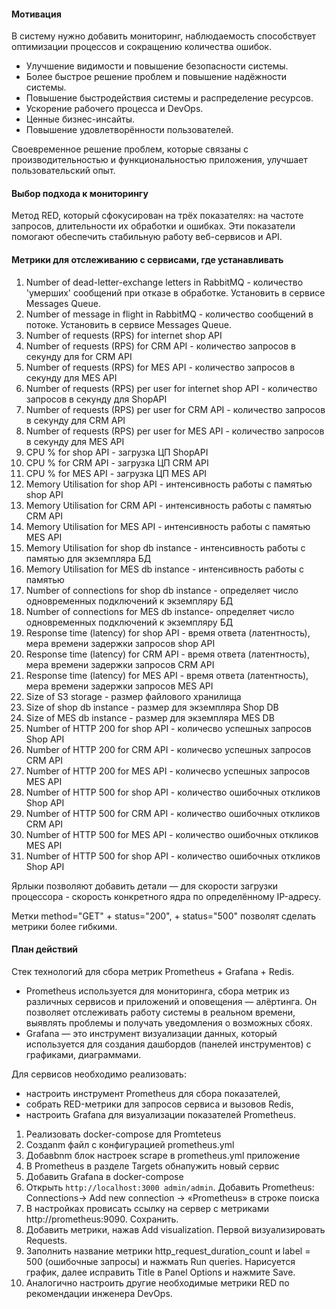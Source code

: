 #### Мотивация 
В систему нужно добавить мониторинг, наблюдаемость способствует оптимизации процессов и сокращению количества ошибок. 


- Улучшение видимости и повышение безопасности системы. 
- Более быстрое решение проблем и повышение надёжности системы. 
- Повышение быстродействия системы и распределение ресурсов. 
- Ускорение рабочего процесса и DevOps.
- Ценные бизнес-инсайты. 
- Повышение удовлетворённости пользователей.

Своевременное решение проблем, которые связаны с производительностью и функциональностью приложения, улучшает пользовательский опыт.

#### Выбор подхода к мониторингу

Метод RED, который сфокусирован на трёх показателях: на частоте запросов, длительности их обработки и ошибках. Эти показатели помогают обеспечить стабильную работу веб-сервисов и API.

#### Метрики для отслеживанию с сервисами, где устанавливать

1. Number of dead-letter-exchange letters in RabbitMQ - количество 'умерших' сообщений при отказе в обработке. Установить в сервисе Messages Queue.
2. Number of message in flight in RabbitMQ - количество сообщений в потоке. Установить в сервисе Messages Queue.
3. Number of requests (RPS) for internet shop API
4. Number of requests (RPS) for CRM API - количество запросов в секунду для for CRM API
5. Number of requests (RPS) for MES API - количество запросов в секунду для MES API
6. Number of requests (RPS) per user for internet shop API - 
количество запросов в секунду для ShopAPI
7. Number of requests (RPS) per user for CRM API - количество запросов в секунду для CRM API
8. Number of requests (RPS) per user for MES API - количество запросов в секунду для MES API
9. CPU % for shop API - загрузка ЦП ShopAPI
10. CPU % for CRM API - загрузка ЦП CRM API
11. CPU % for MES API - загрузка ЦП MES API
12. Memory Utilisation for shop API - интенсивность работы с памятью  shop API
13. Memory Utilisation for CRM API - интенсивность работы с памятью CRM API 
14. Memory Utilisation for MES API - интенсивность работы с памятью MES API
15. Memory Utilisation for shop db instance - интенсивность работы с памятью для экземпляра БД 
16. Memory Utilisation for MES db instance - интенсивность работы с памятью 
17. Number of connections for shop db instance - определяет число одновременных подключений к экземпляру БД
18. Number of connections for MES db instance- определяет число одновременных подключений к экземпляру БД
19. Response time (latency) for shop API - время ответа (латентность), мера времени задержки запросов shop API
20. Response time (latency) for CRM API - время ответа (латентность), мера времени задержки запросов CRM API
21. Response time (latency) for MES API - время ответа (латентность), мера времени задержки запросов MES API
22. Size of S3 storage - размер файлового хранилища
23. Size of shop db instance - размер для экземпляра Shop DB 
24. Size of MES db instance - размер для экземпляра MES DB
25. Number of HTTP 200 for shop API - количесво успешных запросов Shop API
26. Number of HTTP 200 for CRM API - количесво успешных запросов CRM API 
27. Number of HTTP 200 for MES API - количесво успешных запросов MES API
28. Number of HTTP 500 for shop API - количество ошибочных откликов Shop API
29. Number of HTTP 500 for CRM API - количество ошибочных откликов CRM API
30. Number of HTTP 500 for MES API - количество ошибочных откликов MES API
31. Number of HTTP 500 for shop API - количество ошибочных откликов Shop API 

Ярлыки позволяют добавить детали — для скорости загрузки процессора - скорость конкретного ядра по определённому IP-адресу.

Метки method="GET" + status="200", + status="500" позволят сделать метрики более гибкими.


#### План действий

Стек технологий для сбора метрик Prometheus + Grafana + Redis.

- Prometheus используется для мониторинга, сбора метрик из различных сервисов и приложений и оповещения — алёртинга. Он позволяет отслеживать работу системы в реальном времени, выявлять проблемы и получать уведомления о возможных сбоях.
- Grafana — это инструмент визуализации данных, который используется для создания дашбордов (панелей инструментов) с графиками, диаграммами.

Для сервисов необходимо реализовать:
- настроить инструмент Prometheus для сбора показателей,
- собрать RED-метрики для запросов сервиса и вызовов Redis,
- настроить Grafana для визуализации показателей Prometheus.

1. Реализовать docker-compose для Promteteus
2. Создаnm файл с конфигурацией prometheus.yml
3. Добавbnm блок настроек scrape в prometheus.yml приложение
4. В Prometheus в разделе Targets обнапужить новый сервис
5. Добавить Grafana в docker-compose
6. Открыть `http://localhost:3000 admin/admin`. Добавить Prometheus: Connections→ Add new connection → «Prometheus» в строке поиска
7. В настройках провисать ссылку на сервер с метриками http://prometheus:9090. Сохранить.
8. Добавить метрики, нажав Add visualization. Первой визуализировать Requests.
9. Заполнить название метрики http_request_duration_count и label = 500 (ошибочные запросы) и нажмать Run queries. Нарисуется график, далее исправить Title в Panel Options и нажмите Save. 
10. Аналогично настроить другие необходимые метрики RED по рекомендации инженера DevOps.
 